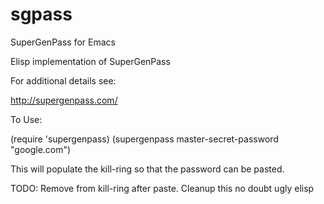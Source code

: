 sgpass
======

SuperGenPass for Emacs

Elisp implementation of SuperGenPass


For additional details see:

http://supergenpass.com/


To Use:

(require 'supergenpass)
(supergenpass master-secret-password "google.com")

This will populate the kill-ring so that the password can be pasted.

TODO:
Remove from kill-ring after paste.
Cleanup this no doubt ugly elisp